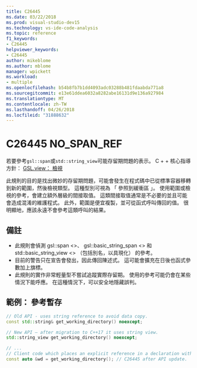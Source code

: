 ```yaml
---
title: C26445
ms.date: 03/22/2018
ms.prod: visual-studio-dev15
ms.technology: vs-ide-code-analysis
ms.topic: reference
f1_keywords:
- C26445
helpviewer_keywords:
- C26445
author: mikeblome
ms.author: mblome
manager: wpickett
ms.workload:
- multiple
ms.openlocfilehash: b54b8fb7b1dd4093adc03288b481fdaabda771a8
ms.sourcegitcommit: e13e61ddea6032a8282abe16131d9e136a927984
ms.translationtype: MT
ms.contentlocale: zh-TW
ms.lasthandoff: 04/26/2018
ms.locfileid: "31888632"
---
```

# <a name="c26445-nospanref"></a>C26445 NO_SPAN_REF
若要參考`gsl::span`或`std::string_view`可能存留期問題的表示。
C + + 核心指導方針： [GSL.view： 檢視](https://github.com/isocpp/CppCoreGuidelines/blob/master/CppCoreGuidelines.md#gslview-views)

此規則的目的是找出微妙的存留期問題，可能會發生在程式碼中已從標準容器移轉到新的範圍，然後檢視類型。 這種型別可視為 「 參照到緩衝區 」。 使用範圍或檢視的參考，會建立額外層級的間接取值。 這類間接取值通常是不必要的並且可能會造成混淆的維護程式。 此外，範圍是便宜複製，並可從函式呼叫傳回的值。 很明顯地，應該永遠不會參考這類呼叫的結果。

## <a name="remarks"></a>備註

- 此規則會偵測 gsl::span <>、 gsl::basic_string_span <> 和 std::basic_string_view <> （包括別名，以具現化） 的參考。
- 目前的警告只在宣告會發出，因此傳回陳述式。 這可能會擴充在日後也函式參數加上旗標。
- 此規則的實作非常輕量型不嘗試追蹤實際存留期。 使用的參考可能仍會在某些情況下能呼應。 在這種情況下，可以安全地隱藏誤判。

## <a name="example-reference-to-a-temporary"></a>範例： 參考暫存

```cpp
// Old API - uses string reference to avoid data copy.
const std::string& get_working_directory() noexcept;

// New API – after migration to C++17 it uses string view.
std::string_view get_working_directory() noexcept;

// ...
// Client code which places an explicit reference in a declaration with auto specifier.
const auto &wd = get_working_directory(); // C26445 after API update.
```

